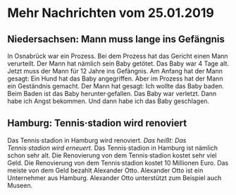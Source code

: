 # Mehr Nachrichten vom 25.01.2019


## Niedersachsen: Mann muss lange ins Gefängnis
In Osnabrück war ein Prozess. Bei dem Prozess hat das Gericht einen Mann verurteilt. Der Mann hat nämlich sein Baby getötet. Das Baby war 4 Tage alt. Jetzt muss der Mann für 12 Jahre ins Gefängnis. Am Anfang hat der Mann gesagt: Ein Hund hat das Baby angegriffen. Aber im Prozess hat der Mann ein Geständnis gemacht. Der Mann hat gesagt: Ich wollte das Baby baden. Beim Baden ist das Baby herunter·gefallen. Das Baby war verletzt. Dann habe ich Angst bekommen. Und dann habe ich das Baby geschlagen. 

## Hamburg: Tennis·stadion wird renoviert
Das Tennis·stadion in Hamburg wird renoviert. *Das heißt:* 
*Das Tennis·stadion wird erneuert.* Das Tennis·stadion in Hamburg ist nämlich schon sehr alt. Die Renovierung von dem Tennis·stadion kostet sehr viel Geld. Die Renovierung von dem Tennis·stadion kostet 10 Millionen Euro. Das meiste von dem Geld bezahlt Alexander Otto. Alexander Otto ist ein Unternehmer aus Hamburg. Alexander Otto unterstützt zum Beispiel auch Museen. 
